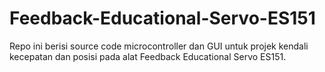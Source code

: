 # Feedback-Educational-Servo-ES151

Repo ini berisi source code microcontroller dan GUI untuk projek kendali kecepatan dan posisi pada alat Feedback Educational Servo ES151.
